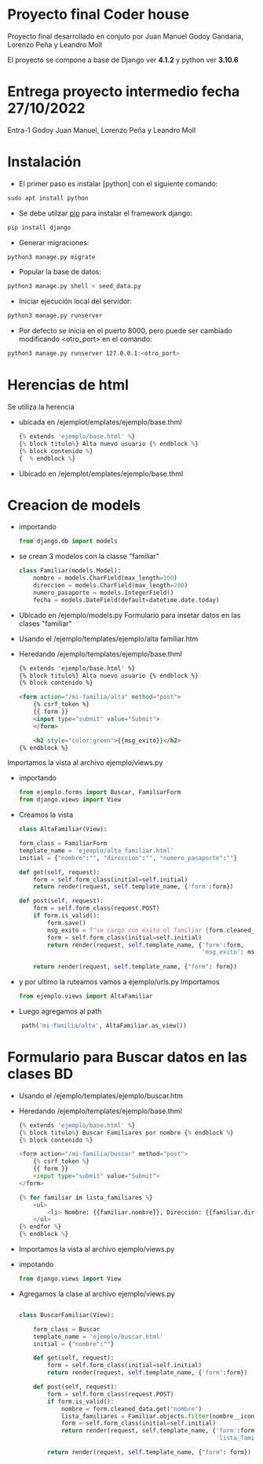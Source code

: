 # Proyecto final Coder house
Proyecto final desarrollado en conjuto por Juan Manuel Godoy Gandaria, Lorenzo Peña y Leandro Moll

El proyecto se compone a base de Django ver **4.1.2** y python ver **3.10.6**

# Entrega  proyecto intermedio fecha 27/10/2022

Entra-1 Godoy Juan Manuel, Lorenzo Peña y Leandro Moll

# Instalación

- El primer paso es instalar [python] con el siguiente comando:

```bash
sudo apt install python
```

- Se debe utilzar [pip](https://pip.pypa.io/en/stable/) para instalar el framework django:

```bash
pip install django
```

- Generar migraciones:

```bash
python3 manage.py migrate
```

- Popular la base de datos:

```bash
python3 manage.py shell < seed_data.py
```

- Iniciar ejecución local del servidor:

```bash
python3 manage.py runserver
```

- Por defecto se inicia en el puerto 8000, pero puede ser cambiado modificando <otro_port> en el comando:

```bash
python3 manage.py runserver 127.0.0.1:<otro_port>
```


# Herencias de html

Se utiliza la herencia 
- ubicada en /ejemplot/emplates/ejemplo/base.thml
    ```python
    {% extends 'ejemplo/base.html' %}
    {% block titulo%} Alta nuevo usuario {% endblock %}
    {% block contenido %}
    {  % endblock %}
    ```
- Ubicado en /ejemplot/emplates/ejemplo/base.thml 

# Creacion de models

- importando 
    ```python
    from django.db import models
    ```


- se crean 3 modelos con la classe "familiar"

    ```python
    class Familiar(models.Model):
        nombre = models.CharField(max_length=100)
        direccion = models.CharField(max_length=200)
        numero_pasaporte = models.IntegerField()
        fecha = models.DateField(default=datetime.date.today)
    ```
- Ubicado en /ejemplo/models.py
Formulario para insetar datos en las clases "familiar"

- Usando el /ejemplo/templates/ejemplo/alta familiar.htm
- Heredando /ejemplo/templates/ejemplo/base.thml

    ```html
    {% extends 'ejemplo/base.html' %}
    {% block titulo%} Alta nuevo usuario {% endblock %}
    {% block contenido %}

    <form action="/mi-familia/alta" method="post">
        {% csrf_token %}
        {{ form }}
        <input type="submit" value="Submit">
        </form>

        <h2 style="color:green">{{msg_exito}}</h2>
    {% endblock %}
    ```

Importamos la vista al archivo ejemplo/views.py

- importando 
    ```python
    from ejemplo.forms import Buscar, FamiliarForm
    from django.views import View 
    ```
- Creamos la vista 
    ```python
    class AltaFamiliar(View):

    form_class = FamiliarForm
    template_name = 'ejemplo/alta_familiar.html'
    initial = {"nombre":"", "direccion":"", "numero_pasaporte":""}

    def get(self, request):
        form = self.form_class(initial=self.initial)
        return render(request, self.template_name, {'form':form})

    def post(self, request):
        form = self.form_class(request.POST)
        if form.is_valid():
            form.save()
            msg_exito = f"se cargo con éxito el familiar {form.cleaned_data.get('nombre')}"
            form = self.form_class(initial=self.initial)
            return render(request, self.template_name, {'form':form, 
                                                        'msg_exito': msg_exito})
        
        return render(request, self.template_name, {"form": form})
    ```
- y por ultimo la ruteamos vamos a ejemplo/urls.py 
Importamos 
    ```python
    from ejemplo.views import AltaFamiliar
    ```
- Luego agregamos al path
```python
    path('mi-familia/alta', AltaFamiliar.as_view())
```
# Formulario para Buscar datos en las clases BD

- Usando el /ejemplo/templates/ejemplo/buscar.htm
- Heredando /ejemplo/templates/ejemplo/base.thml

    ```python
    {% extends 'ejemplo/base.html' %}
    {% block titulo%} Buscar Familiares por nombre {% endblock %}
    {% block contenido %}

    <form action="/mi-familia/buscar" method="post">
        {% csrf_token %}
        {{ form }}
        <input type="submit" value="Submit">
    </form>

    {% for familiar in lista_familiares %}
        <ul>
            <li> Nombre: {{familiar.nombre}}, Dirección: {{familiar.direccion}}, Pasaporte: {{familiar.numero_pasaporte}}</li>
        </ul>
    {% endfor %}
    {% endblock %}
    ```

- Importamos la vista al archivo ejemplo/views.py
- impotando 
    ```python
    from django.views import View 
    ```

- Agregamos la clase al archivo ejemplo/views.py

    ```python

    class BuscarFamiliar(View):

        form_class = Buscar
        template_name = 'ejemplo/buscar.html'
        initial = {"nombre":""}

        def get(self, request):
            form = self.form_class(initial=self.initial)
            return render(request, self.template_name, {'form':form})

        def post(self, request):
            form = self.form_class(request.POST)
            if form.is_valid():
                nombre = form.cleaned_data.get("nombre")
                lista_familiares = Familiar.objects.filter(nombre__icontains=nombre).all() 
                form = self.form_class(initial=self.initial)
                return render(request, self.template_name, {'form':form, 
                                                            'lista_familiares':lista_familiares})

            return render(request, self.template_name, {"form": form})

    ```


